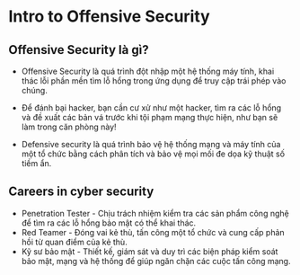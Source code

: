 # **Intro to Offensive Security**

## **Offensive Security là gì?**

- Offensive Security là quá trình đột nhập một hệ thống máy tính, khai thác lỗi phần mền tìm lỗ hổng trong ứng dụng để truy cập trái phép vào chúng.

- Để đánh bại hacker, bạn cần cư xử như một hacker, tìm ra các lỗ hổng và đề xuất các bản vá trước khi tội phạm mạng thực hiện, như bạn sẽ làm trong căn phòng này!

- Defensive security là quá trình bảo vệ hệ thống mạng và máy tính của một tổ chức bằng cách phân tích và bảo vệ mọi mối đe dọa kỹ thuật số tiềm ẩn.

## **Careers in cyber security**

- Penetration Tester - Chịu trách nhiệm kiểm tra các sản phẩm công nghệ để tìm ra các lỗ hổng bảo mật có thể khai thác.
- Red Teamer - Đóng vai kẻ thù, tấn công một tổ chức và cung cấp phản hồi từ quan điểm của kẻ thù.
- Kỹ sư bảo mật - Thiết kế, giám sát và duy trì các biện pháp kiểm soát bảo mật, mạng và hệ thống để giúp ngăn chặn các cuộc tấn công mạng.
